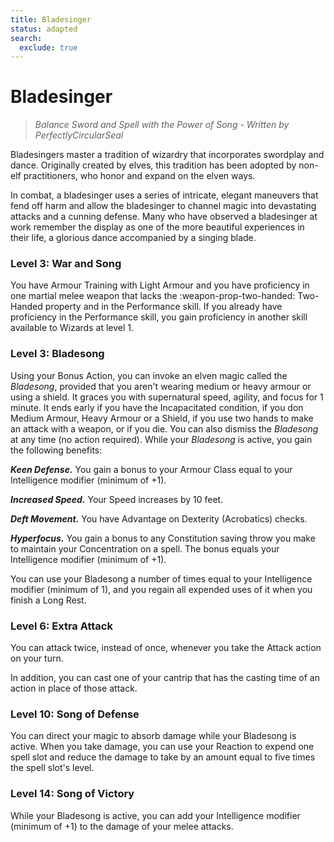 ```yaml
---
title: Bladesinger
status: adapted
search:
  exclude: true
---
```


# Bladesinger

> *Balance Sword and Spell with the Power of Song - Written by PerfectlyCircularSeal*

Bladesingers master a tradition of wizardry that incorporates swordplay and dance. Originally created by elves, this tradition has been adopted by non-elf practitioners, who honor and expand on the elven ways.

In combat, a bladesinger uses a series of intricate, elegant maneuvers that fend off harm and allow the bladesinger to channel magic into devastating attacks and a cunning defense. Many who have observed a bladesinger at work remember the display as one of the more beautiful experiences in their life, a glorious dance accompanied by a singing blade.

### Level 3: War and Song

You have Armour Training with Light Armour and you have proficiency in one martial melee weapon that lacks the :weapon-prop-two-handed: Two-Handed property and in the Performance skill. If you already have proficiency in the Performance skill, you gain proficiency in another skill available to Wizards at level 1. 

### Level 3: Bladesong

Using your Bonus Action, you can invoke an elven magic called the *Bladesong*, provided that you aren't wearing medium or heavy armour or using a shield. It graces you with supernatural speed, agility, and focus for 1 minute. It ends early if you have the Incapacitated condition, if you don Medium Armour, Heavy Armour or a Shield, if you use two hands to make an attack with a weapon, or if you die. You can also dismiss the *Bladesong* at any time (no action required). While your *Bladesong* is active, you gain the following benefits:

***Keen Defense.*** You gain a bonus to your Armour Class equal to your Intelligence modifier (minimum of +1).

***Increased Speed.*** Your Speed increases by 10 feet.

***Deft Movement.*** You have Advantage on Dexterity (Acrobatics) checks.

***Hyperfocus.*** You gain a bonus to any Constitution saving throw you make to maintain your Concentration on a spell. The bonus equals your Intelligence modifier (minimum of +1).

You can use your Bladesong a number of times equal to your Intelligence modifier (minimum of 1), and you regain all expended uses of it when you finish a Long Rest.

### Level 6: Extra Attack

You can attack twice, instead of once, whenever you take the Attack action on your turn.

In addition, you can cast one of your cantrip that has the casting time of an action in place of those attack.

### Level 10: Song of Defense

You can direct your magic to absorb damage while your Bladesong is active. When you take damage, you can use your Reaction to expend one spell slot and reduce the damage to take by an amount equal to five times the spell slot's level.

### Level 14: Song of Victory

While your Bladesong is active, you can add your Intelligence modifier (minimum of +1) to the damage of your melee attacks. 
